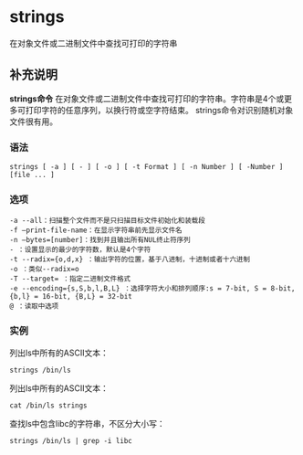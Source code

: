 strings
===

在对象文件或二进制文件中查找可打印的字符串

## 补充说明

**strings命令** 在对象文件或二进制文件中查找可打印的字符串。字符串是4个或更多可打印字符的任意序列，以换行符或空字符结束。 strings命令对识别随机对象文件很有用。

### 语法

```shell
strings [ -a ] [ - ] [ -o ] [ -t Format ] [ -n Number ] [ -Number ]  [file ... ]
```

### 选项

```shell
-a --all：扫描整个文件而不是只扫描目标文件初始化和装载段
-f –print-file-name：在显示字符串前先显示文件名
-n –bytes=[number]：找到并且输出所有NUL终止符序列
- ：设置显示的最少的字符数，默认是4个字符
-t --radix={o,d,x} ：输出字符的位置，基于八进制，十进制或者十六进制
-o ：类似--radix=o
-T --target= ：指定二进制文件格式
-e --encoding={s,S,b,l,B,L} ：选择字符大小和排列顺序:s = 7-bit, S = 8-bit, {b,l} = 16-bit, {B,L} = 32-bit
@ ：读取中选项
```

### 实例

列出ls中所有的ASCII文本：

```shell
strings /bin/ls
```

列出ls中所有的ASCII文本：

```shell
cat /bin/ls strings
```

查找ls中包含libc的字符串，不区分大小写：

```shell
strings /bin/ls | grep -i libc
```


<!-- Linux命令行搜索引擎：https://jaywcjlove.github.io/linux-command/ -->